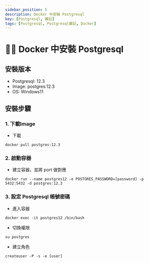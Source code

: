 ```yaml
---
sidebar_position: 5
description: Docker 中安裝 Postgresql
key: [Postgresql, 雜記]
tags: [Postgresql, Postgresql雜記, Docker]
---
```


# 👩‍💻 Docker 中安裝 Postgresql

## 安裝版本

- Postgresql: 12.3
- Image: postgres:12.3
- OS: Windows11

## 安裝步驟

### 1. 下載Image

- 下載

```shell
docker pull postgres:12.3
```

### 2. 啟動容器

- 建立容器，並將 port 做對應

```shell
docker run --name postgres12 -e POSTGRES_PASSWORD=[password] -p 5432:5432 -d postgres:12.3
```

### 3. 設定 Postgresql 帳號密碼

- 進入容器

```shell
docker exec -it postgres12 /bin/bash
```

- 切換權限

```shell
su postgres
```

- 建立角色

```shell
createuser -P -s -e [user]
```
